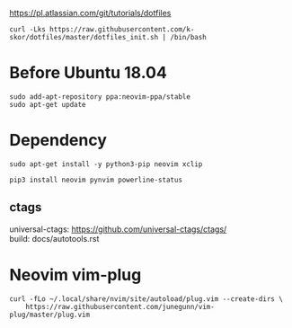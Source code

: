 https://pl.atlassian.com/git/tutorials/dotfiles

    curl -Lks https://raw.githubusercontent.com/k-skor/dotfiles/master/dotfiles_init.sh | /bin/bash

# Before Ubuntu 18.04
    sudo add-apt-repository ppa:neovim-ppa/stable  
    sudo apt-get update

# Dependency
    sudo apt-get install -y python3-pip neovim xclip

    pip3 install neovim pynvim powerline-status
    
## ctags
universal-ctags: https://github.com/universal-ctags/ctags/ \
build: docs/autotools.rst

# Neovim vim-plug
    curl -fLo ~/.local/share/nvim/site/autoload/plug.vim --create-dirs \
        https://raw.githubusercontent.com/junegunn/vim-plug/master/plug.vim
